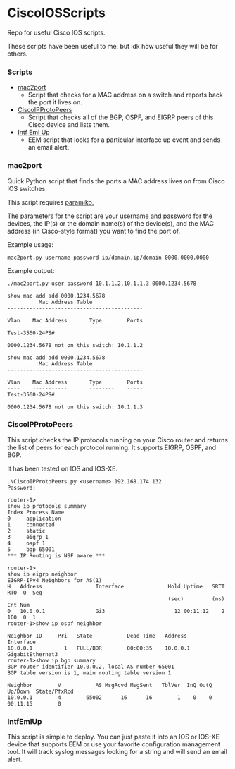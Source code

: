 # CiscoIOSScripts
Repo for useful Cisco IOS scripts.

These scripts have been useful to me, but idk how useful they will be for others.

### Scripts
* <a href='#mac2port'>mac2port</a>
  * Script that checks for a MAC address on a switch and reports back the port it lives on.
* <a href='#ciscoipprotopeers'>CiscoIPProtoPeers</a>
  * Script that checks all of the BGP, OSPF, and EIGRP peers of this Cisco device and lists them.
* <a href='#IntfEmlUp'>Intf Eml Up</a>
  * EEM script that looks for a particular interface up event and sends an email alert.

### mac2port
Quick Python script that finds the ports a MAC address lives on from Cisco IOS switches.

This script requires <a href='https://github.com/paramiko/paramiko'>paramiko.</a>

The parameters for the script are your username and password for the devices, the IP(s) or the domain name(s) of the 
device(s), and the MAC address (in Cisco-style format) you want to find the port of.

Example usage:
```
mac2port.py username password ip/domain,ip/domain 0000.0000.0000
```
Example output:
```
./mac2port.py user password 10.1.1.2,10.1.1.3 0000.1234.5678

show mac add add 0000.1234.5678
          Mac Address Table
-------------------------------------------

Vlan    Mac Address       Type        Ports
----    -----------       --------    -----
Test-3560-24PS#

0000.1234.5678 not on this switch: 10.1.1.2

show mac add add 0000.1234.5678
          Mac Address Table
-------------------------------------------

Vlan    Mac Address       Type        Ports
----    -----------       --------    -----
Test-3560-24PS#

0000.1234.5678 not on this switch: 10.1.1.3
```

### CiscoIPProtoPeers

This script checks the IP protocols running on your Cisco router and returns the list of peers for each protocol
running. It supports EIGRP, OSPF, and BGP.

It has been tested on IOS and IOS-XE.

```
.\CiscoIPProtoPeers.py <username> 192.168.174.132
Password:

router-1>
show ip protocols summary
Index Process Name
0     application
1     connected
2     static
3     eigrp 1
4     ospf 1
5     bgp 65001
*** IP Routing is NSF aware ***

router-1>
show ip eigrp neighbor
EIGRP-IPv4 Neighbors for AS(1)
H   Address                 Interface              Hold Uptime   SRTT   RTO  Q  Seq
                                                   (sec)         (ms)       Cnt Num
0   10.0.0.1                Gi3                      12 00:11:12    2   100  0  1
router-1>show ip ospf neighbor

Neighbor ID     Pri   State           Dead Time   Address         Interface
10.0.0.1          1   FULL/BDR        00:00:35    10.0.0.1        GigabitEthernet3
router-1>show ip bgp summary
BGP router identifier 10.0.0.2, local AS number 65001
BGP table version is 1, main routing table version 1

Neighbor        V           AS MsgRcvd MsgSent   TblVer  InQ OutQ Up/Down  State/PfxRcd
10.0.0.1        4        65002      16      16        1    0    0 00:11:15        0

```

### IntfEmlUp

This script is simple to deploy. You can just paste it into an IOS or IOS-XE device that supports EEM or use your favorite configuration management tool. It will track syslog messages looking for a string and will send an email alert.
